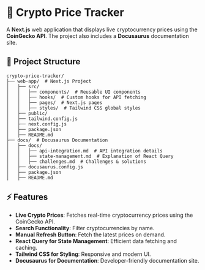 # 🚀 Crypto Price Tracker

A **Next.js** web application that displays live cryptocurrency prices using the **CoinGecko API**. The project also includes a **Docusaurus** documentation site.

## 📂 Project Structure
```
crypto-price-tracker/
├── web-app/  # Next.js Project
│   ├── src/
│   │   ├── components/  # Reusable UI components
│   │   ├── hooks/  # Custom hooks for API fetching
│   │   ├── pages/  # Next.js pages
│   │   ├── styles/  # Tailwind CSS global styles
│   ├── public/
│   ├── tailwind.config.js
│   ├── next.config.js
│   ├── package.json
│   ├── README.md
├── docs/  # Docusaurus Documentation
│   ├── docs/
│   │   ├── api-integration.md  # API integration details
│   │   ├── state-management.md  # Explanation of React Query
│   │   ├── challenges.md  # Challenges & solutions
│   ├── docusaurus.config.js
│   ├── package.json
│   ├── README.md
```

## ⚡ Features
- **Live Crypto Prices**: Fetches real-time cryptocurrency prices using the CoinGecko API.
- **Search Functionality**: Filter cryptocurrencies by name.
- **Manual Refresh Button**: Fetch the latest prices on demand.
- **React Query for State Management**: Efficient data fetching and caching.
- **Tailwind CSS for Styling**: Responsive and modern UI.
- **Docusaurus for Documentation**: Developer-friendly documentation site.
